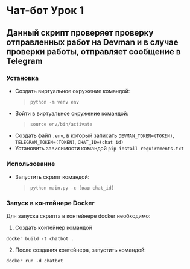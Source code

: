 # Чат-бот Урок 1

## Данный скрипт проверяет проверку отправленных работ на Devman и в случае проверки работы, отправляет сообщение в Telegram

### Установка
- Создать виртуальное окружение командой:
    > `python -m venv env`
- Войти в виртуальное окружение командой:
    > `source env/bin/activate`
- Создать файл `.env`, в который записать `DEVMAN_TOKEN=(TOKEN)`, `TELEGRAM_TOKEN=(TOKEN)`, `CHAT_ID=(chat id)`
- Установить зависимости командой `pip install requirements.txt`

### Использование
- Запустить скрипт командой:
    > `python main.py -c [ваш chat_id]`

### Запуск в контейнере Docker

Для запуска скрипта в контейнере docker необходимо:

1. Создать контейнер командой 
  ```commandline
  docker build -t chatbot .
  ```
2. После создания контейнера, запустить командой:
```commandline
docker run -d chatbot
```

